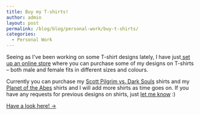 ```yaml
---
title: Buy my T-shirts!
author: admin
layout: post
permalink: /blog/blog/personal-work/buy-t-shirts/
categories:
  - Personal Work
---
```

Seeing as I've been working on some T-shirt designs lately, I have just<a href="https://thecrypt.printmighty.co.nz/" target="_blank"> set up an online store</a> where you can purchase some of my designs on T-shirts &#8211; both male and female fits in different sizes and colours.

Currently you can purchase my <a title="Scott Pilgrim vs. Dark Souls" href="http://thecrypt.co.nz/category/portfolio/2d/illustration/scott-pilgrim-vs-dark-souls/" target="_blank">Scott Pilgrim vs. Dark Souls</a> shirts and my <a title="Planet of the Abes" href="http://thecrypt.co.nz/category/portfolio/2d/illustration/planet-abes/" target="_blank">Planet of the Abes</a> shirts and I will add more shirts as time goes on. If you have any requests for previous designs on shirts, just <a title="About" href="http://thecrypt.co.nz/about/" target="_blank">let me know</a> :)

<a href="https://thecrypt.printmighty.co.nz/" target="_blank">Have a look here! →</a>